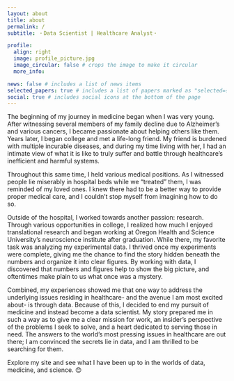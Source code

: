 ```yaml
---
layout: about
title: about
permalink: /
subtitle: ・Data Scientist | Healthcare Analyst・

profile:
  align: right
  image: profile_picture.jpg
  image_circular: false # crops the image to make it circular
  more_info: 

news: false # includes a list of news items
selected_papers: true # includes a list of papers marked as "selected={true}"
social: true # includes social icons at the bottom of the page
---
```


The beginning of my journey in medicine began when I was very young. After witnessing several members of my family decline due to Alzheimer’s and various cancers, I became passionate about helping others like them. Years later, I began college and met a life-long friend. My friend is burdened with multiple incurable diseases, and during my time living with her, I had an intimate view of what it is like to truly suffer and battle through healthcare’s inefficient and harmful systems.

Throughout this same time, I held various medical positions. As I witnessed people lie miserably in hospital beds while we “treated” them, I was reminded of my loved ones. I knew there had to be a better way to provide proper medical care, and I couldn’t stop myself from imagining how to do so.

Outside of the hospital, I worked towards another passion: research. Through various opportunities in college, I realized how much I enjoyed translational research and began working at Oregon Health and Science University’s neuroscience institute after graduation. While there, my favorite task was analyzing my experimental data. I thrived once my experiments were complete, giving me the chance to find the story hidden beneath the numbers and organize it into clear figures. By working with data, I discovered that numbers and figures help to show the big picture, and oftentimes make plain to us what once was a mystery. 

Combined, my experiences showed me that one way to address the underlying issues residing in healthcare- and the avenue I am most excited about- is through data. Because of this, I decided to end my pursuit of medicine and instead become a data scientist. My story prepared me in such a way as to give me a clear mission for work, an insider’s perspective of the problems I seek to solve, and a heart dedicated to serving those in need. The answers to the world’s most pressing issues in healthcare are out there; I am convinced the secrets lie in data, and I am thrilled to be searching for them. 

Explore my site and see what I have been up to in the worlds of data, medicine, and science. 😊





